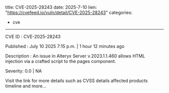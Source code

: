  
title: CVE-2025-28243
date: 2025-7-10
lien: "https://cvefeed.io/vuln/detail/CVE-2025-28243"
categories:
  - cve
---

CVE ID : CVE-2025-28243

Published :  July 10
2025
7:15 p.m. | 1 hour
12 minutes ago

Description : An issue in Alteryx Server v.2023.1.1.460 allows HTML injection via a crafted script to the pages component.

Severity: 0.0 | NA

Visit the link for more details
such as CVSS details
affected products
timeline
and more...
